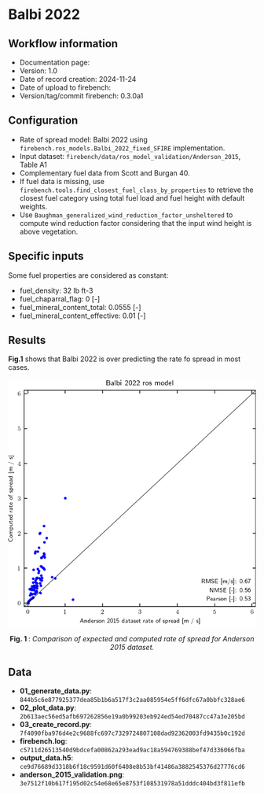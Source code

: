 # Balbi 2022

## Workflow information

- Documentation page:
- Version: 1.0
- Date of record creation: 2024-11-24
- Date of upload to firebench:
- Version/tag/commit firebench: 0.3.0a1

## Configuration

- Rate of spread model: Balbi 2022 using `firebench.ros_models.Balbi_2022_fixed_SFIRE` implementation.
- Input dataset: `firebench/data/ros_model_validation/Anderson_2015`, Table A1
- Complementary fuel data from Scott and Burgan 40.
- If fuel data is missing, use `firebench.tools.find_closest_fuel_class_by_properties` to retrieve the closest fuel category using total fuel load and fuel height with default weights.
- Use `Baughman_generalized_wind_reduction_factor_unsheltered` to compute wind reduction factor considering that the input wind height is above vegetation.

## Specific inputs
<!-- Add specific input details for the model/data you are using -->
Some fuel properties are considered as constant:
- fuel_density: 32 lb ft-3
- fuel_chaparral_flag: 0 [-]
- fuel_mineral_content_total: 0.0555 [-]
- fuel_mineral_content_effective: 0.01 [-]
  
## Results

<!-- Fill in with your results -->
**Fig.1** shows that Balbi 2022 is over predicting the rate fo spread in most cases.

![blockdiagram](../../../../_static/workflow/rate_of_spread/Anderson_2015_Validation/Balbi_2022.png)
<p style="text-align: center;">
    <strong>
        Fig. 1
    </strong>
    :
    <em>
        Comparison of expected and computed rate of spread for Anderson 2015 dataset. 
    </em>
</p>

## Data
<!-- Add path or source of the record used for the test and its record -->
<!-- firebench-hash-list -->
- **01_generate_data.py**: `844b5c6e877925377dea85b1b6a517f3c2aa085954e5ff6dfc67a0bbfc328ae6`
- **02_plot_data.py**: `2b613aec56ed5afb697262856e19a0b99203eb924ed54ed70487cc47a3e205bd`
- **03_create_record.py**: `7f4090fba976d4e2c9688fc697c7329724807108dad92362003fd9435b0c192d`
- **firebench.log**: `c5711d26513540d9bdcefa00862a293ead9ac18a594769388bef47d336066fba`
- **output_data.h5**: `ce9d76689d3318b6f18c9591d60f6408e8b53bf41486a3882545376d27776cd6`
- **anderson_2015_validation.png**: `3e7512f10b617f195d02c54e68e65e8753f108531978a51dddc404bd3f811efb`
<!-- end of firebench-hash-list -->